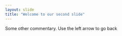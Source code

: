 ```yaml
---
layout: slide
title: "Welcome to our second slide"
---
```

Some other commentary.
Use the left arrow to go back
